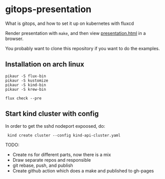 # gitops-presentation

What is gitops, and how to set it up on kubernetes with fluxcd

Render presentation with `make`, and then view [presentation.html](presentation.html) in a browser.

You probably want to clone this repository if you want to do the examples.


## Installation on arch linux

``` 
pikaur -S flux-bin
pikaur -S kustomize
pikaur -S kind-bin
pikaur -S krew-bin 

flux check --pre  
```

## Start kind cluster with config

In order to get the sshd nodeport expoosed, do:

     kind create cluster --config kind-api-cluster.yaml 


TODO:
- Create ns for different parts, now there is a mix
- Draw separate repos and responsible
- git rebase, push, and publish
- Create github action which does a make and published to gh-pages
